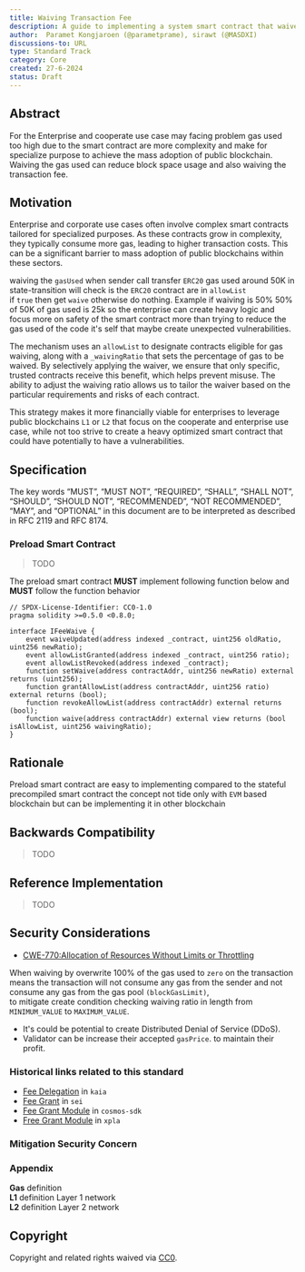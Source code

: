 ```yaml
---
title: Waiving Transaction Fee
description: A guide to implementing a system smart contract that waives transaction fees, enhancing user experience in decentralized applications
author:  Paramet Kongjaroen (@parametprame), sirawt (@MASDXI)
discussions-to: URL
type: Standard Track
category: Core
created: 27-6-2024
status: Draft
---
```


## Abstract

For the Enterprise and cooperate use case may facing problem gas used too high due to the smart contract are more complexity and make for specialize purpose to achieve the mass adoption of public blockchain.  
Waiving the gas used can reduce block space usage and also waiving the transaction fee.

## Motivation

Enterprise and corporate use cases often involve complex smart contracts tailored for specialized purposes. As these contracts grow in complexity, they typically consume more gas, leading to higher transaction costs. This can be a significant barrier to mass adoption of public blockchains within these sectors.

waiving the `gasUsed` when sender call transfer `ERC20` gas used around 50K in state-transition will check is the `ERC20` contract are in `allowList`  
if `true` then get `waive` otherwise do nothing.
Example if waiving is 50%
50% of 50K of gas used is 25k so the enterprise can create heavy logic and focus more on safety of the smart contract more than trying to reduce the gas used of the code it's self that maybe create unexpected vulnerabilities.

The mechanism uses an `allowList` to designate contracts eligible for gas waiving, along with a `_waivingRatio` that sets the percentage of gas to be waived. By selectively applying the waiver, we ensure that only specific, trusted contracts receive this benefit, which helps prevent misuse. The ability to adjust the waiving ratio allows us to tailor the waiver based on the particular requirements and risks of each contract.

This strategy makes it more financially viable for enterprises to leverage public blockchains `L1` or `L2` that focus on the cooperate and enterprise use case, while not too strive to create a heavy optimized smart contract that could have potentially to have a vulnerabilities.

## Specification

The key words “MUST”, “MUST NOT”, “REQUIRED”, “SHALL”, “SHALL NOT”, “SHOULD”, “SHOULD NOT”, “RECOMMENDED”, “NOT RECOMMENDED”, “MAY”, and “OPTIONAL” in this document are to be interpreted as described in RFC 2119 and RFC 8174.

### Preload Smart Contract

> TODO

The preload smart contract **MUST** implement following function below and **MUST** follow the function behavior

```solidity
// SPDX-License-Identifier: CC0-1.0
pragma solidity >=0.5.0 <0.8.0;

interface IFeeWaive {
    event waiveUpdated(address indexed _contract, uint256 oldRatio, uint256 newRatio);
    event allowListGranted(address indexed _contract, uint256 ratio);
    event allowListRevoked(address indexed _contract);
    function setWaive(address contractAddr, uint256 newRatio) external returns (uint256);
    function grantAllowList(address contractAddr, uint256 ratio) external returns (bool);
    function revokeAllowList(address contractAddr) external returns (bool);
    function waive(address contractAddr) external view returns (bool isAllowList, uint256 waivingRatio);
}
```

## Rationale

Preload smart contract are easy to implementing compared to the stateful precompiled smart contract the concept not tide only with `EVM` based blockchain but can be implementing it in other blockchain

## Backwards Compatibility

> TODO

## Reference Implementation

> TODO

## Security Considerations

- [CWE-770:Allocation of Resources Without Limits or Throttling](https://cwe.mitre.org/data/definitions/770.html)

When waiving by overwrite 100% of the gas used to `zero` on the transaction means the transaction will not consume any gas from the sender and not consume any gas from the gas pool `(blockGasLimit)`,  
to mitigate create condition checking waiving ratio in length from `MINIMUM_VALUE` to `MAXIMUM_VALUE`.

- It's could be potential to create Distributed Denial of Service (DDoS).
- Validator can be increase their accepted `gasPrice`. to maintain their profit.

### Historical links related to this standard

- [Fee Delegation](https://docs.kaia.io/learn/transactions/fee-delegation/) in `kaia`
- [Fee Grant](https://www.docs.sei.io/dev-advanced-concepts/fee-grants) in `sei`
- [Fee Grant Module](https://tutorials.cosmos.network/tutorials/8-understand-sdk-modules/2-feegrant.html) in `cosmos-sdk`
- [Free Grant Module](https://docs.xpla.io/develop/develop/core-modules/fee-grant/) in `xpla`

### Mitigation Security Concern

### Appendix

**Gas** definition  
**L1** definition Layer 1 network  
**L2** definition Layer 2 network

## Copyright

Copyright and related rights waived via [CC0]().
